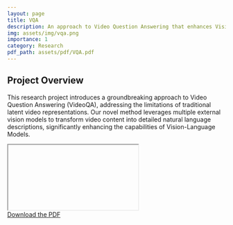 ```yaml
---
layout: page
title: VQA
description: An approach to Video Question Answering that enhances Vision-Language Models by utilizing multiple external vision models.
img: assets/img/vqa.png
importance: 1
category: Research
pdf_path: assets/pdf/VQA.pdf
---
```

## Project Overview

This research project introduces a groundbreaking approach to Video Question Answering (VideoQA), addressing the limitations of traditional latent video representations. Our novel method leverages multiple external vision models to transform video content into detailed natural language descriptions, significantly enhancing the capabilities of Vision-Language Models.

<div class="row mt-3">
    <div class="col-sm mt-3 mt-md-0">
        <div id="pdf-container" data-pdf-src="{% link {{ page.pdf_path }} %}">
            <iframe id="pdf-viewer"></iframe>
        </div>
    </div>
</div>
<div class="caption">
    <a href="{{ page.pdf_path | relative_url }}" target="_blank">Download the PDF</a>
</div>

<!-- <script src="{{ '/assets/js/pdfresize.js' | relative_url }}"></script>
<link rel="stylesheet" href="{{ '/assets/css/pdfresize.css' | relative_url }}"> -->



<!-- ## External Link -->

<!-- For more information, visit the [project webpage]({{ page.webpage_link }}). -->

